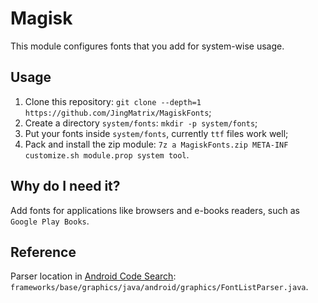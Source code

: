 # Magisk

This module configures fonts that you add for system-wise usage.

## Usage

1. Clone this repository: `git clone --depth=1 https://github.com/JingMatrix/MagiskFonts`;
2. Create a directory `system/fonts`: `mkdir -p system/fonts`;
3. Put your fonts inside `system/fonts`, currently `ttf` files work well;
4. Pack and install the zip module: `7z a MagiskFonts.zip META-INF customize.sh module.prop system tool`.

## Why do I need it?

Add fonts for applications like browsers and e-books readers, such as `Google Play Books`.

## Reference

Parser location in [Android Code Search](https://cs.android.com/): `frameworks/base/graphics/java/android/graphics/FontListParser.java`.
